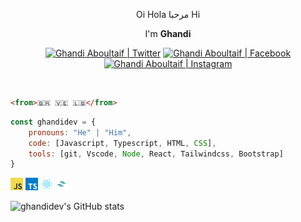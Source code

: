 <p align="center"> Oi Hola مرحبا Hi </p>
<p align="center"> I'm <strong>Ghandi</strong></p>
<p align="center">
      <a href="https://twitter.com/AboultaifG"><img alt="Ghandi Aboultaif | Twitter" width="21px" src="https://cdn-icons-png.flaticon.com/512/14417/14417709.png" /></a>
      <a href="https://facebook.com/aboultaifghandi/"><img alt="Ghandi Aboultaif | Facebook" width="21px" src="https://cdn-icons-png.flaticon.com/512/2626/2626269.png" /></a>
      <a href="https://instagram.com/aboultaifghandi"><img alt="Ghandi Aboultaif | Instagram" width="21px" src="https://cdn-icons-png.flaticon.com/512/15707/15707749.png" /></a> 
</p>

<br/>

```html      
<from>🇧🇷 🇻🇪 🇱🇧</from>   
```

```js
const ghandidev = {
    pronouns: "He" | "Him",
    code: [Javascript, Typescript, HTML, CSS],
    tools: [git, Vscode, Node, React, Tailwindcss, Bootstrap]
}
```
<code><img height="20" alt="javascript" src="https://raw.githubusercontent.com/github/explore/80688e429a7d4ef2fca1e82350fe8e3517d3494d/topics/javascript/javascript.png"></code> 
<code><img height="20" alt="typescript" src="https://raw.githubusercontent.com/github/explore/80688e429a7d4ef2fca1e82350fe8e3517d3494d/topics/typescript/typescript.png"></code> 
<code><img height="20" alt="react" src="https://raw.githubusercontent.com/github/explore/80688e429a7d4ef2fca1e82350fe8e3517d3494d/topics/react/react.png"></code>
<code><img height="20" alt="tailwinds" src="https://raw.githubusercontent.com/github/explore/80688e429a7d4ef2fca1e82350fe8e3517d3494d/topics/tailwind/tailwind.png"></code>

![ghandidev's GitHub stats](https://github-readme-stats.vercel.app/api?username=ghandidev&show_icons=true)
